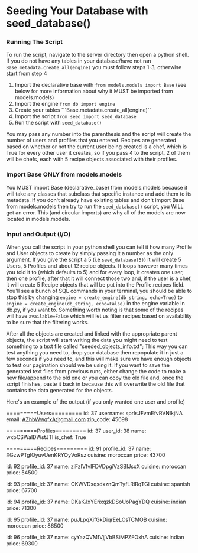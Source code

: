# Seeding Your Database with seed_database()
### Running The Script
To run the script, navigate to the server directory then open a python shell. If you do not have any tables in your database/have not ran ```Base.metadata.create_all(engine)``` you must follow steps 1-3, otherwise start from step 4
1. Import the declarative base with ```from models.models import Base``` (see below for more information about why it MUST be imported from models.models)
2. Import the engine ```from db import engine```
3. Create your tables ```Base.metadata.create_all(engine)``
4. Import the script ```from seed import seed_database```
5. Run the script with ```seed_database()``` 

You may pass any number into the parenthesis and the script will create the number of users and profiles that you entered. Recipes are generated based on whether or not the current user being created is a chef, which is True for every other user it creates, so if you pass 4 to the script, 2 of them will be chefs, each with 5 recipe objects associated with their profiles.

### Import Base ONLY from models.models
You MUST import Base (declarative_base) from models.models because it will take any classes that subclass that specific instance and add them to its metadata. If you don't already have existing tables and don't import Base from models.models then try to run the ```seed_database()``` script, you WILL get an error. This (and circular imports) are why all of the models are now located in models.models.

### Input and Output (I/O)
When you call the script in your python shell you can tell it how many Profile and User objects to create by simply passing it a number as the only argument. If you give the script a 5 (i.e ```seed_database(5)```) it will create 5 Users, 5 Profiles and about 12 recipe objects. It loops however many times you told it to (which defaults to 5) and for every loop, it creates one user, then one profile, after that it will connect those two and, if the user is a chef, it will create 5 Recipe objects that will be put into the Profile.recipes field. You'll see a bunch of SQL commands in your terminal, you should be able to stop this by changing ```engine = create_engine(db_string, echo=True)``` to ```engine = create_engine(db_string, echo=False)``` in the engine variable in db.py, if you want to.
Something worth noting is that some of the recipes will have ```available=False``` which will let us filter recipes based on availability to be sure that the filtering works.

After all the objects are created and linked with the appropriate parent objects, the script will start writing the data you might need to test something to a text file called "seeded_objects_info.txt"; This way you can test anything you need to, drop your database then repopulate it in just a few seconds if you need to, and this will make sure we have enough objects to test our pagination should we be using it.
If you want to save the generated text files from previous runs, either change the code to make a new file/append to the old one or you can copy the old file and, once the script finishes, paste it back in because this will overwrite the old file that contains the data generated for the objects.

Here's an example of the output (if you only wanted one user and profile)

=========Users=========
id: 37
username: sprlsJFvmEfvRVNIkjNA
email: AZhbWwqfxA@gmail.com
zip_code: 45698


=========Profiles=========
id: 37
user_id: 38
name: wxbCSWaIDWstJTl
is_chef: True


=========Recipes=========
id: 91
profile_id: 37
name: XGzwPTgIQyuvUenKRYOyVoRsz
cuisine: moroccan
price: 43700


id: 92
profile_id: 37
name: ziFzIVfvIFDVDpgiVzSBIJsxX
cuisine: moroccan
price: 54500


id: 93
profile_id: 37
name: OKWVDsqsdxznQmTyfLRIRqTGl
cuisine: spanish
price: 67700


id: 94
profile_id: 37
name: DKaKJxYErixqzkDSoUoPagYDQ
cuisine: indian
price: 71300


id: 95
profile_id: 37
name: puJLpqXifGkDiqrEeLCsTCMOB
cuisine: moroccan
price: 86500


id: 96
profile_id: 37
name: cyYazQVMfVjjVbBSiMPZFOxhA
cuisine: indian
price: 69300
